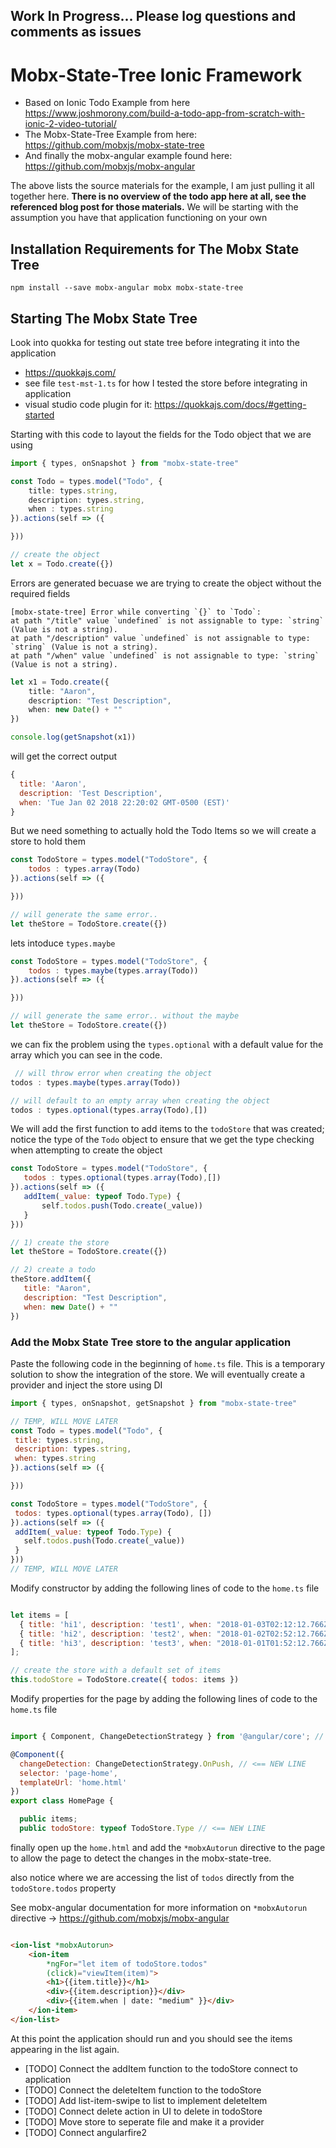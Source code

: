 
Work In Progress...
Please log questions and comments as issues
--

# Mobx-State-Tree Ionic Framework

- Based on Ionic Todo Example from here https://www.joshmorony.com/build-a-todo-app-from-scratch-with-ionic-2-video-tutorial/
- The Mobx-State-Tree Example from here: https://github.com/mobxjs/mobx-state-tree
- And finally the mobx-angular example found here: https://github.com/mobxjs/mobx-angular

The above lists the source materials for the example, I am just pulling it all together here. **There is no overview of the todo app here at all, see the referenced blog post for those materials.** We will be starting with the assumption you have that application functioning on your own

## Installation Requirements for The Mobx State Tree

```console
npm install --save mobx-angular mobx mobx-state-tree
```

## Starting The Mobx State Tree

Look into quokka for testing out state tree before integrating it into the application

- https://quokkajs.com/
- see file `test-mst-1.ts` for how I tested the store before integrating in application
- visual studio code plugin for it: https://quokkajs.com/docs/#getting-started

Starting with this code to layout the fields for the Todo object that we are using

```typescript
import { types, onSnapshot } from "mobx-state-tree"

const Todo = types.model("Todo", {
    title: types.string,
    description: types.string,
    when : types.string
}).actions(self => ({

}))

// create the object
let x = Todo.create({})
```

Errors are generated becuase we are trying to create the object without the required fields

```console
[mobx-state-tree] Error while converting `{}` to `Todo`:​​
​​at path "/title" value `undefined` is not assignable to type: `string` (Value is not a string).​​
​​at path "/description" value `undefined` is not assignable to type: `string` (Value is not a string).​​
​​at path "/when" value `undefined` is not assignable to type: `string` (Value is not a string).​​
```

```typescript
let x1 = Todo.create({
    title: "Aaron",
    description: "Test Description",
    when: new Date() + ""
})

console.log(getSnapshot(x1))
```

will get the correct output

```javascript
{
  title: 'Aaron',​​​​​
  description: 'Test Description',​​​​​
  when: 'Tue Jan 02 2018 22:20:02 GMT-0500 (EST)'
}​​​​​
```

But we need something to actually hold the Todo Items so we will create a store to hold them

```javascript
const TodoStore = types.model("TodoStore", {
    todos : types.array(Todo)
}).actions(self => ({

}))

// will generate the same error..
let theStore = TodoStore.create({})
```

lets intoduce `types.maybe`

```javascript
const TodoStore = types.model("TodoStore", {
    todos : types.maybe(types.array(Todo))
}).actions(self => ({

}))

// will generate the same error.. without the maybe
let theStore = TodoStore.create({})
```

 we can fix the problem using the `types.optional` with a default value for the array which you can see in the code.
 ```javascript
  // will throw error when creating the object
 todos : types.maybe(types.array(Todo)) 
 
 // will default to an empty array when creating the object
 todos : types.optional(types.array(Todo),[]) 
 ```

We will add the first function to add items to the `todoStore` that was created; notice the type of the `Todo` object to ensure that we get the type checking when attempting to create the object
 ```javascript
 const TodoStore = types.model("TodoStore", {
    todos : types.optional(types.array(Todo),[])
}).actions(self => ({
    addItem(_value: typeof Todo.Type) {
        self.todos.push(Todo.create(_value))
    }
}))

// 1) create the store
let theStore = TodoStore.create({})

// 2) create a todo
theStore.addItem({
    title: "Aaron",
    description: "Test Description",
    when: new Date() + ""
})
 ```

### Add the Mobx State Tree store to the angular application

Paste the following code in the beginning of `home.ts` file. This is a temporary solution to show the integration of the store. We will eventually create a provider and inject the store using DI

 ```javascript
 import { types, onSnapshot, getSnapshot } from "mobx-state-tree"

// TEMP, WILL MOVE LATER
const Todo = types.model("Todo", {
  title: types.string,
  description: types.string,
  when: types.string
}).actions(self => ({

}))

const TodoStore = types.model("TodoStore", {
  todos: types.optional(types.array(Todo), [])
}).actions(self => ({
  addItem(_value: typeof Todo.Type) {
    self.todos.push(Todo.create(_value))
  }
}))
// TEMP, WILL MOVE LATER

```

Modify constructor by adding the following lines of code to the `home.ts` file
```javascript

let items = [
  { title: 'hi1', description: 'test1', when: "2018-01-03T02:12:12.766Z" },
  { title: 'hi2', description: 'test2', when: "2018-01-02T02:52:12.766Z" },
  { title: 'hi3', description: 'test3', when: "2018-01-01T01:52:12.766Z" }
];

// create the store with a default set of items
this.todoStore = TodoStore.create({ todos: items })

```
Modify properties for the page by adding the following lines of code to the `home.ts` file

```javascript

import { Component, ChangeDetectionStrategy } from '@angular/core'; // <== NEW LINE - ChangeDetectionStrategy

@Component({
  changeDetection: ChangeDetectionStrategy.OnPush, // <== NEW LINE
  selector: 'page-home',
  templateUrl: 'home.html'
})
export class HomePage {

  public items;
  public todoStore: typeof TodoStore.Type // <== NEW LINE

```

finally open up the `home.html` and add the `*mobxAutorun` directive to the page to allow the page to detect the changes in the mobx-state-tree.

also notice where we are accessing the list of `todos` directly from the `todoStore.todos` property

See mobx-angular documentation for more information on `*mobxAutorun` directive -> https://github.com/mobxjs/mobx-angular

```html

<ion-list *mobxAutorun>
    <ion-item
        *ngFor="let item of todoStore.todos"
        (click)="viewItem(item)">
        <h1>{{item.title}}</h1>
        <div>{{item.description}}</div>
        <div>{{item.when | date: "medium" }}</div>
    </ion-item>
</ion-list>

```
At this point the application should run and you should see the items appearing in the list again.

- [TODO] Connect the addItem function to the todoStore connect to application
- [TODO] Connect the deleteItem function to the todoStore
- [TODO] Add list-item-swipe to list to implement deleteItem
- [TODO] Connect delete action in UI to delete in todoStore
- [TODO] Move store to seperate file and make it a provider
- [TODO] Connect angularfire2
